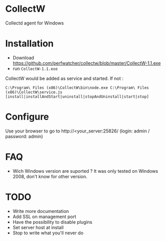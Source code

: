 CollectW
========

Collectd agent for Windows

Installation
============

* Download https://github.com/perfwatcher/collectw/blob/master/CollectW-1.1.exe
* run `CollectW-1.1.exe`

CollectW would be added as service and started. If not :
```
C:\Program\ Files (x86)\CollectW\bin\node.exe C:\Program\ Files (x86)\CollectW\service.js [install|installAndStart|uninstall|stopAndUninstall|start|stop]
```

Configure
=========

Use your browser to go to http://<your_server:25826/ (login: admin / password: admin)


FAQ
===
* Wich Windows version are suported ? It was only tested on Windows 2008, don't know for other version.

TODO
====
* Write more documentation
* Add SSL on management port
* Have the possibility to disable plugins
* Set server host at install
* Stop to write what you'll never do
